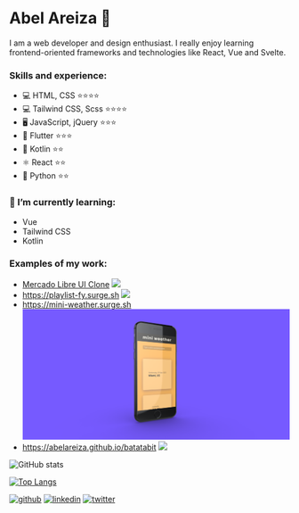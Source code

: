 # Abel Areiza 👋

I am a web developer and design enthusiast. I really enjoy learning frontend-oriented frameworks and technologies like React, Vue and Svelte.

### Skills and experience:
* 💻 HTML, CSS ⭐️⭐️⭐️⭐️
* 💻 Tailwind CSS, Scss ⭐️⭐️⭐️⭐️
* 🖥 JavaScript, jQuery ⭐️⭐️⭐️
* 📱 Flutter ⭐️⭐️⭐️
* 📱 Kotlin ⭐️⭐️
* ⚛ React ⭐️⭐️
* 🐍 Python ⭐️⭐️

### 🌱 I’m currently learning:
* Vue
* Tailwind CSS
* Kotlin

### Examples of my work:
* [Mercado Libre UI Clone](https://mercadolibre-abel.surge.sh)
    <img src="https://github.com/abelareiza/mercado-libre-ui-clone/blob/master/custom/assets/mockup/desktop-mockup.gif?raw=true">
* https://playlist-fy.surge.sh
    <img src="https://github.com/abelareiza/playlist-fy/blob/master/playlist-fy_mockup.png">
* https://mini-weather.surge.sh
    <img src="https://github.com/abelareiza/mini-weather/blob/main/mini-weather_mockup.png">
* https://abelareiza.github.io/batatabit
    <img src="https://github.com/abelareiza/batatabit/blob/master/batatabit_mockup.jpg">

![GitHub stats](https://github-readme-stats.vercel.app/api?username=abelareiza&show_icons=true)

[![Top Langs](https://github-readme-stats.vercel.app/api/top-langs/?username=abelareiza)](https://github.com/anuraghazra/github-readme-stats)

[<img src='https://cdn.jsdelivr.net/npm/simple-icons@3.0.1/icons/github.svg' alt='github' height='40'>](https://github.com/abelareiza)  [<img src='https://cdn.jsdelivr.net/npm/simple-icons@3.0.1/icons/linkedin.svg' alt='linkedin' height='40'>](https://www.linkedin.com/in/https://www.linkedin.com/in/abel-areiza//)  [<img src='https://cdn.jsdelivr.net/npm/simple-icons@3.0.1/icons/twitter.svg' alt='twitter' height='40'>](https://twitter.com/https://twitter.com/Enjuavel)  
